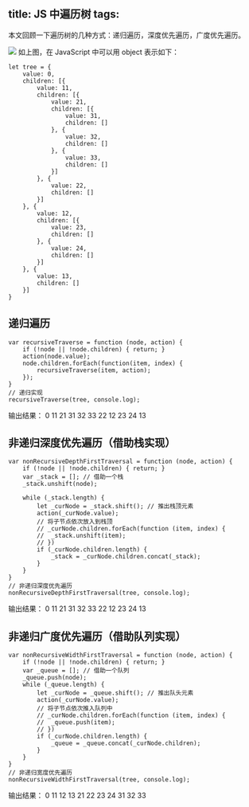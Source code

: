 title: JS 中遍历树
tags:
---

本文回顾一下遍历树的几种方式：递归遍历，深度优先遍历，广度优先遍历。

<!-- more -->

![](http://7vikhl.com1.z0.glb.clouddn.com/D0A39C6C-2A93-4E2D-8FFD-C209BD563C69.png)
如上图，在 JavaScript 中可以用 object 表示如下：
```
let tree = {
    value: 0,
    children: [{
        value: 11,
        children: [{
        	value: 21,
        	children: [{
        		value: 31,
        		children: []
        	}, {
        		value: 32,
        		children: []
        	}, {
        		value: 33,
        		children: []
        	}]
        }, {
        	value: 22,
        	children: []
        }]
    }, {
        value: 12,
        children: [{
        	value: 23,
        	children: []
        }, {
        	value: 24,
        	children: []
        }]
    }, {
        value: 13,
        children: []
    }]
}
```

## 递归遍历
```
var recursiveTraverse = function (node, action) {
	if (!node || !node.children) { return; }
	action(node.value);
	node.children.forEach(function(item, index) {
		recursiveTraverse(item, action);
	});
}
// 递归实现
recursiveTraverse(tree, console.log);
```
输出结果：
0
11
21
31
32
33
22
12
23
24
13

## 非递归深度优先遍历（借助栈实现）
```
var nonRecursiveDepthFirstTraversal = function (node, action) {
	if (!node || !node.children) { return; }
	var _stack = []; // 借助一个栈
	_stack.unshift(node);

	while (_stack.length) {
		let _curNode = _stack.shift(); // 推出栈顶元素
		action(_curNode.value);
		// 将子节点依次放入到栈顶
		// _curNode.children.forEach(function (item, index) {
		// 	_stack.unshift(item);
		// })
		if (_curNode.children.length) {
			_stack = _curNode.children.concat(_stack);
		}
	}
}
// 非递归深度优先遍历
nonRecursiveDepthFirstTraversal(tree, console.log);
```
输出结果：
0
11
21
31
32
33
22
12
23
24
13

## 非递归广度优先遍历（借助队列实现）
```
var nonRecursiveWidthFirstTraversal = function (node, action) {
	if (!node || !node.children) { return; }
	var _queue = []; // 借助一个队列
	_queue.push(node);
	while (_queue.length) {
		let _curNode = _queue.shift(); // 推出队头元素
		action(_curNode.value);
		// 将子节点依次推入队列中
		// _curNode.children.forEach(function (item, index) {
		// 	_queue.push(item);
		// })
		if (_curNode.children.length) {
			_queue = _queue.concat(_curNode.children);
		}
	}
}
// 非递归宽度优先遍历
nonRecursiveWidthFirstTraversal(tree, console.log);
```
输出结果：
0
11
12
13
21
22
23
24
31
32
33